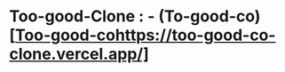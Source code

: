 # Too-good-Clone : - (To-good-co)[[Too-good-co](https://too-good-co-clone.vercel.app/)https://too-good-co-clone.vercel.app/]
